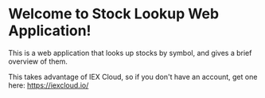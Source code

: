 # Welcome to Stock Lookup Web Application!

This is a web application that looks up stocks by symbol, and gives a brief overview of them.

This takes advantage of IEX Cloud, so if you don't have an account, get one here: https://iexcloud.io/